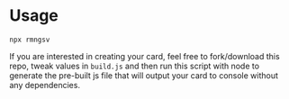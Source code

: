 # Usage

```
npx rmngsv
```

If you are interested in creating your card, feel free to fork/download this
repo, tweak values in `build.js` and then run this script with node to generate
the pre-built js file that will output your card to console without any
dependencies.
